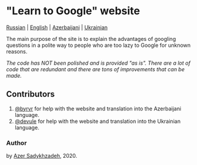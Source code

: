 # "Learn to Google" website

[Russian](https://sadykhzadeh.github.io/learn-to-google/) | [English](https://sadykhzadeh.github.io/learn-to-google/en/) | [Azerbaijani](https://sadykhzadeh.github.io/learn-to-google/az/) | [Ukrainian](https://sadykhzadeh.github.io/learn-to-google/ua/)

The main purpose of the site is to explain the advantages of googling questions in a polite way to people who are too lazy to Google for unknown reasons.

*The code has NOT been polished and is provided "as is". There are a lot of code that are redundant and there are tons of improvements that can be made.*

## Contributors
1. [@byrvr](https://t.me/byrvr) for help with the website and translation into the Azerbaijani language.
2. [@devule](https://t.me/devule)  for help with the website and translation into the Ukrainian language.

### Author
by [Azer Sadykhzadeh](https://sadykhzadeh.github.io), 2020.
